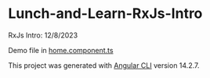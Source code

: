 # Lunch-and-Learn-RxJs-Intro

RxJs Intro: 12/8/2023

Demo file in [home.component.ts](src/app/home/home.component.ts)

This project was generated with [Angular CLI](https://github.com/angular/angular-cli) version 14.2.7.

